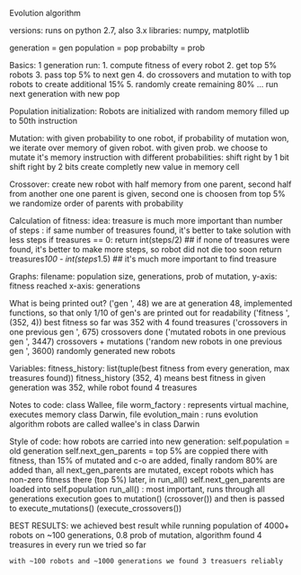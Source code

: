 Evolution algorithm

versions:
runs on python 2.7, also 3.x
libraries: numpy, matplotlib

generation = gen
population = pop
probabilty = prob

Basics:
1 generation run:
	1. compute fitness of every robot
	2. get top 5% robots
	3. pass top 5% to next gen
	4. do crossovers and mutation to with top robots 
		to create additional 15%
	5. randomly create remaining 80%
	... run next generation with new pop

Population initialization:
	Robots are initialized with random memory filled up to 50th instruction

Mutation:
	with given probability to one robot,
	if probability of mutation won, we iterate over memory
	of given robot.
	with given prob. we choose to mutate it's memory instruction
		with different probabilities:
			shift right by 1 bit
			shift right by 2 bits
			create completly new value in memory cell

Crossover:
	create new robot with half memory from one parent, second half from another one
	one parent is given, second one is choosen from top 5%
	we randomize order of parents with probability

Calculation of fitness:
	idea: treasure is much more important than number of steps
	    : if same number of treasures found, it's better to take solution with less steps
	if treasures == 0:
		return int(steps/2)   ## if none of treasures were found, it's better to make more steps, so robot did not die too soon
	return treasures*100 - int(steps*1.5)	## it's much more important to find treasure

Graphs:
	filename: population size, generations, prob of mutation,
	y-axis: fitness reached
	x-axis: generations

What is being printed out?
	('gen ', 48) 	we are at generation 48, implemented functions, so that only 1/10 of gen's are printed out for readability
	('fitness ', (352, 4))	best fitness so far was 352 with 4 found treasures
	('crossovers in one previous gen ', 675)	crossovers done
	('mutated robots in one previous gen ', 3447)	crossovers + mutations
	('random new robots in one previous gen ', 3600)	randomly generated new robots

Variables:
	fitness_history: list(tuple(best fitness from every generation,
				max treasures found))
			fitness_history (352, 4) means best fitness in given generation was 352, while robot found 4 treasures

Notes to code:
	class Wallee, file worm_factory : represents virtual machine, executes memory
	class Darwin, file evolution_main : runs evolution algorithm
	robots are called wallee's in class Darwin

Style of code:
	how robots are carried into new generation:
		self.population = old generation
		self.next_gen_parents = top 5% are coppied there with fitness, than 15% of mutated and c-o are added, finally random 80% are added
		than, all next_gen_parents are mutated, except robots which has non-zero fitness there (top 5%)
		later, in run_all() self.next_gen_parents are loaded into self.population
	run_all() : most important, runs through all generations
	execution goes to mutation() (crossover()) and then is passed to execute_mutations() (execute_crossovers())

BEST RESULTS:
	we achieved best result while running population of 4000+ robots on ~100 generations, 0.8 prob of mutation,
	algorithm found 4 treasures in every run we tried so far

	with ~100 robots and ~1000 generations we found 3 treasuers reliably
	


